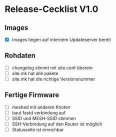 Release-Cecklist V1.0
=====================
Images
------
- [x] Images liegen auf internem Updateserver bereit

Rohdaten
--------
- [ ] changelog stimmt mit site.conf überein
- [ ] site.mk hat alle pakete
- [ ] site.mk hat die richtige Versionsnummer

Fertige Firmware
----------------
- [ ] meshed mit anderen Knoten
- [ ] baut fastd verbindung auf
- [ ] SSID und MESH-SSID stimmen
- [ ] SSH-Verbindung auf den Router ist möglich
- [ ] Statusseite ist erreichbar
